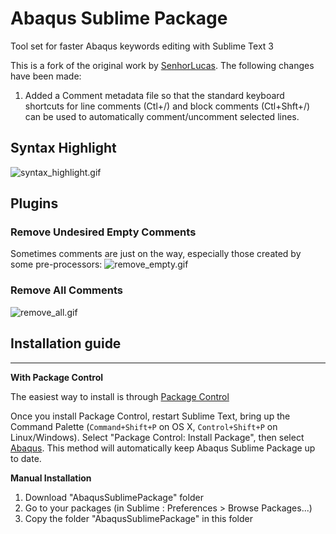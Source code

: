 # Abaqus Sublime Package
Tool set for faster Abaqus keywords editing with Sublime Text 3

This is a fork of the original work by [SenhorLucas](https://github.com/SenhorLucas/AbaqusSublimePackage). The following changes have been made:
1. Added a Comment metadata file so that the standard keyboard shortcuts for line comments (Ctl+/) and block comments (Ctl+Shft+/) can be used to automatically comment/uncomment selected lines.

## Syntax Highlight
![syntax_highlight.gif](https://raw.githubusercontent.com/SenhorLucas/AbaqusSublimePackage/master/images/syntax_highlight.gif)
## Plugins
### Remove Undesired Empty Comments
Sometimes comments are just on the way, especially those created by some pre-processors:
![remove_empty.gif](https://raw.githubusercontent.com/SenhorLucas/AbaqusSublimePackage/master/images/remove_empty.gif)
### Remove All Comments
![remove_all.gif](https://raw.githubusercontent.com/SenhorLucas/AbaqusSublimePackage/master/images/remove_all.gif)

## Installation guide
------------------
 **With Package Control**

The easiest way to install is through [Package Control](http://wbond.net/sublime_packages/package_control/installation)

Once you install Package Control, restart Sublime Text, bring up the Command Palette (`Command+Shift+P` on OS X, `Control+Shift+P` on Linux/Windows). Select "Package Control: Install Package", then select [Abaqus](https://github.com/SenhorLucas/AbaqusSublimePackage). This method will automatically keep Abaqus Sublime Package up to date.

 **Manual Installation**

1. Download "AbaqusSublimePackage" folder
2. Go to your packages (in Sublime : Preferences > Browse Packages...)
3. Copy the folder "AbaqusSublimePackage" in this folder




